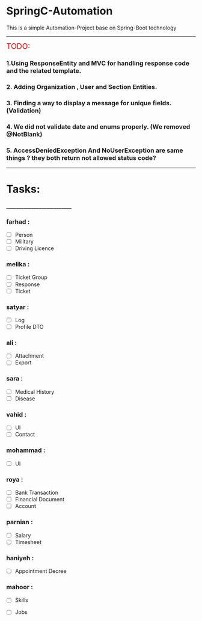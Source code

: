 # SpringC-Automation
This is a simple Automation-Project base on Spring-Boot technology


---------------------
<span style="color:red; font-size: 20px;" >
TODO:
</span>

### 1.Using ResponseEntity and MVC for handling response code and the related template.

### 2. Adding Organization , User  and  Section Entities.

### 3. Finding a way to display a message for unique fields. (Validation)

### 4. We did not validate date and enums properly. (We removed @NotBlank)

### 5. AccessDeniedException And NoUserException are same things ? they both return not allowed status code?





--------------------
# Tasks:
#### __________________________


### farhad :
- [ ] Person
- [ ] Military
- [ ] Driving Licence 
### melika :
- [ ] Ticket Group
- [ ] Response
- [ ] Ticket
### satyar :
- [ ] Log
- [ ] Profile DTO
### ali :
- [ ] Attachment
- [ ] Export 
### sara :
- [ ] Medical History
- [ ] Disease 
### vahid :
- [ ] UI
- [ ] Contact
### mohammad :
- [ ] UI
### roya :
- [ ]  Bank Transaction
- [ ]  Financial Document
- [ ]  Account 
### parnian :
- [ ] Salary
- [ ] Timesheet
### haniyeh :
- [ ] Appointment Decree
### mahoor :
- [ ] Skills
- [ ] Jobs







